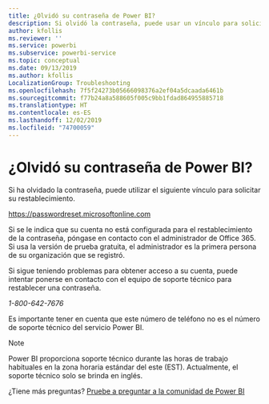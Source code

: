 ```yaml
---
title: ¿Olvidó su contraseña de Power BI?
description: Si olvidó la contraseña, puede usar un vínculo para solicitar su restablecimiento.
author: kfollis
ms.reviewer: ''
ms.service: powerbi
ms.subservice: powerbi-service
ms.topic: conceptual
ms.date: 09/13/2019
ms.author: kfollis
LocalizationGroup: Troubleshooting
ms.openlocfilehash: 7f5f24273b05666098376a2ef04a5dcaada6461b
ms.sourcegitcommit: f77b24a8a588605f005c9bb1fdad864955885718
ms.translationtype: HT
ms.contentlocale: es-ES
ms.lasthandoff: 12/02/2019
ms.locfileid: "74700059"
---
```

# <a name="forgot-your-password-for-power-bi"></a>¿Olvidó su contraseña de Power BI?

Si ha olvidado la contraseña, puede utilizar el siguiente vínculo para solicitar su restablecimiento.

<https://passwordreset.microsoftonline.com>

Si se le indica que su cuenta no está configurada para el restablecimiento de la contraseña, póngase en contacto con el administrador de Office 365. Si usa la versión de prueba gratuita, el administrador es la primera persona de su organización que se registró.

Si sigue teniendo problemas para obtener acceso a su cuenta, puede intentar ponerse en contacto con el equipo de soporte técnico para restablecer una contraseña.

*1-800-642-7676*

Es importante tener en cuenta que este número de teléfono no es el número de soporte técnico del servicio Power BI.

> [!NOTE]
> Power BI proporciona soporte técnico durante las horas de trabajo habituales en la zona horaria estándar del este (EST). Actualmente, el soporte técnico solo se brinda en inglés.

¿Tiene más preguntas? [Pruebe a preguntar a la comunidad de Power BI](https://community.powerbi.com/)